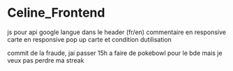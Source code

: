 # Celine_Frontend

js pour api google
langue dans le header (fr/en)
commentaire en responsive
carte en responsive
pop up carte et condition dutilisation

commit de la fraude, jai passer 15h a faire de pokebowl pour le bde mais je veux pas perdre ma streak
